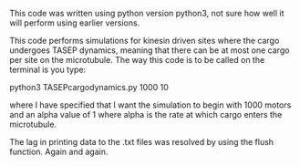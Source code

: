 This code was written using python version python3, not sure how well it will perform using earlier versions.

This code performs simulations for kinesin driven sites where the cargo undergoes TASEP dynamics, meaning that there can be at most one cargo per site on the microtubule.
The way this code is to be called on the terminal is you type:

python3 TASEPcargodynamics.py 1000 10

where I have specified that I want the simulation to begin with 1000 motors and an alpha value of 1 where alpha is the rate at which cargo enters the microtubule.


The lag in printing data to the .txt files was resolved by using the flush function. Again and again.
